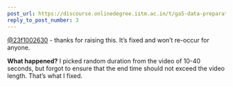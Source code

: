 ```yaml
---
post_url: https://discourse.onlinedegree.iitm.ac.in/t/ga5-data-preparation-discussion-thread-tds-jan-2025/166576/4
reply_to_post_number: 3
---
```

[@23f1002630](/u/23f1002630) - thanks for raising this. It’s fixed and won’t re-occur for anyone.

**What happened?** I picked random duration from the video of 10-40 seconds, but forgot to ensure that the end time should not exceed the video length. That’s what I fixed.